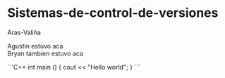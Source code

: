 # Sistemas-de-control-de-versiones
Aras-Valiña


Agustin estuvo aca <br>
Bryan tambien estuvo aca <br>

´´´C++
int main () {
  cout << "Hello world";
}
´´´
